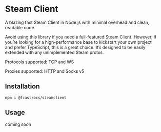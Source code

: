 # Steam Client

A blazing fast Steam Client in Node.js with minimal overhead and clean, readable code.

Avoid using this library if you need a full-featured Steam Client. However, if you’re looking for a high-performance base to kickstart your own project and prefer TypeScript, this is a great choice. It’s designed to be easily extended with any unimplemented Steam protos.

Protocols supported: TCP and WS

Proxies supported: HTTP and Socks v5

## Installation

```shell
npm i @fcastrocs/steamclient
```

## Usage

coming soon
